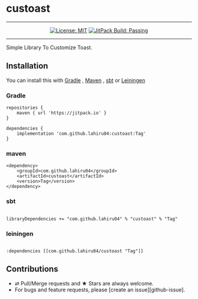 # custoast

---

<p align="center">
<a href="https://opensource.org/licenses/MIT"><img src="https://img.shields.io/badge/License-MIT-brightgreen.svg" alt="License: MIT"></a>
<a href="https://jitpack.io/#lahiru04/syncprogressdialog"><img src="https://jitpack.io/v/lahiru04/custoast.svg" alt="JitPack Build: Passing"></a>
</p>

---

Simple Library To Customize Toast.

## Installation

You can install this with [Gradle](#gradle) , [Maven](#maven) , [sbt](#sbt) or [Leiningen](#leiningen)

### Gradle

```
repositories {
    maven { url 'https://jitpack.io' }
}

dependencies {
    implementation 'com.github.lahiru04:custoast:Tag'
}

```

### maven

```
<dependency>
    <groupId>com.github.lahiru04</groupId>
    <artifactId>custoast</artifactId>
    <version>Tag</version>
</dependency>

```

### sbt

```

libraryDependencies += "com.github.lahiru04" % "custoast" % "Tag"

```

### leiningen

```

:dependencies [[com.github.lahiru04/custoast "Tag"]]	

```

## Contributions

*   ⇄ Pull/Merge requests and ★ Stars are always welcome.
*   For bugs and feature requests, please [create an issue][github-issue].
